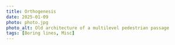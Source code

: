 ```yaml
---
title: Orthogenesis
date: 2025-01-09
photo: photo.jpg
photo_alt: Old architecture of a multilevel pedestrian passage
tags: [Boring lines, Misc]
---
```

